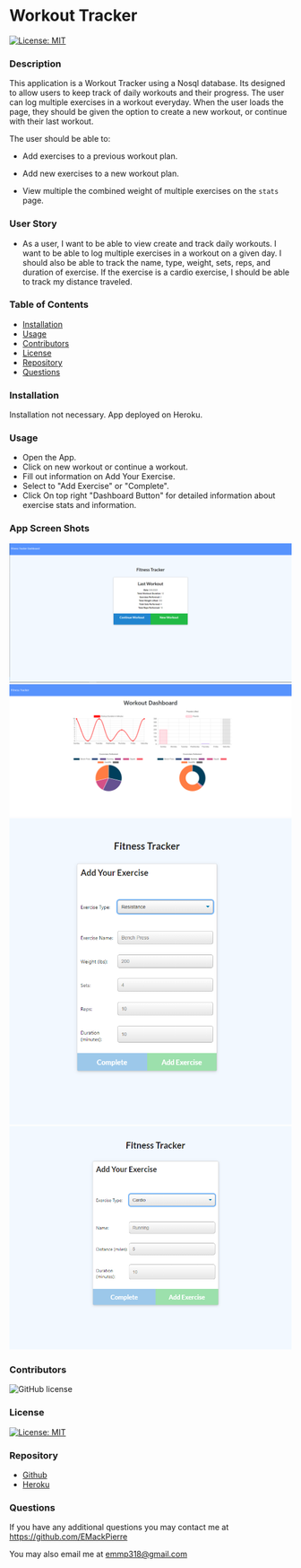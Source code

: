 # Workout Tracker
  
  [![License: MIT](https://img.shields.io/badge/License-MIT-yellow.svg)](https://opensource.org/licenses/MIT)
  
  ### Description

  This application is a Workout Tracker using a Nosql database. Its designed to allow users to keep track of daily workouts and their progress. The user can log multiple exercises in a workout everyday. When the user loads the page, they should be given the option to create a new workout, or continue with their last workout.

  The user should be able to:

  * Add exercises to a previous workout plan.

  * Add new exercises to a new workout plan.

  * View multiple the combined weight of multiple exercises on the `stats` page.

  ### User Story

  * As a user, I want to be able to view create and track daily workouts. I want to be able to log multiple exercises in a workout on a given day. I should also be able to track the name, type, weight, sets, reps, and duration of exercise. If the exercise is a cardio exercise, I should be able to track my distance traveled.
  
  ### Table of Contents

  * [Installation](#installation)
  * [Usage](#usage)
  * [Contributors](#contributors)
  * [License](#license)
  * [Repository](#Repository)
  * [Questions](#questions)

  ### Installation

  Installation not necessary. App deployed on Heroku.

  ### Usage

  * Open the App.
  * Click on new workout or continue a workout.
  * Fill out information on Add Your Exercise.
  * Select to "Add Exercise" or "Complete".
  * Click On top right "Dashboard Button" for detailed information about exercise stats and information. 

  ### App Screen Shots

  ![Photo](./assets/WorkoutTracker-Pic1.PNG)
  ![Photo](./assets/WorkoutTracker-Pic2.PNG)
  ![Photo](./assets/WorkoutTracker-Pic3.PNG)
  ![Photo](./assets/WorkoutTracker-Pic4.PNG)
  
  ### Contributors

  ![GitHub license](https://img.shields.io/badge/Made%20by-%40EMackPierre-blue)

  ### License

  [![License: MIT](https://img.shields.io/badge/License-MIT-yellow.svg)](https://opensource.org/licenses/MIT)

  ### Repository

  - [Github](https://github.com/EMackPierre/Workout-Tracker)
  - [Heroku](https://salty-harbor-27555.herokuapp.com/)

  ### Questions

  If you have any additional questions you may contact me at https://github.com/EMackPierre

  You may also email me at emmp318@gmail.com
